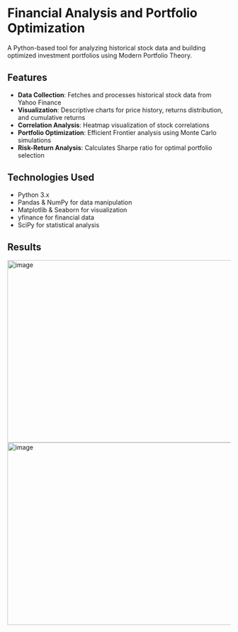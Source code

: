 # Financial Analysis and Portfolio Optimization

A Python-based tool for analyzing historical stock data and building optimized investment portfolios using Modern Portfolio Theory.

## Features

- **Data Collection**: Fetches and processes historical stock data from Yahoo Finance
- **Visualization**: Descriptive charts for price history, returns distribution, and cumulative returns
- **Correlation Analysis**: Heatmap visualization of stock correlations
- **Portfolio Optimization**: Efficient Frontier analysis using Monte Carlo simulations
- **Risk-Return Analysis**: Calculates Sharpe ratio for optimal portfolio selection

## Technologies Used

- Python 3.x
- Pandas & NumPy for data manipulation
- Matplotlib & Seaborn for visualization
- yfinance for financial data
- SciPy for statistical analysis

## Results
<img width="841" height="411" alt="image" src="https://github.com/user-attachments/assets/a876a742-3db9-4bc1-bf12-8662b1cb4372" />
<img width="841" height="411" alt="image" src="https://github.com/user-attachments/assets/142ef8c1-8eae-4c02-b1e9-8fd229dd1e21" />


